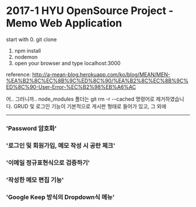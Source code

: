 # 2017-1 HYU OpenSource Project - Memo Web Application


start with
0. git clone
1. npm install
2. nodemon
3. open your browser and type localhost:3000

reference: http://a-mean-blog.herokuapp.com/ko/blog/MEAN/MEN-%EA%B2%8C%EC%8B%9C%ED%8C%90/%EA%B2%8C%EC%8B%9C%ED%8C%90-User-Error-%EC%B2%98%EB%A6%AC

어.. 그러니까..
node_modules 폴더는 git rm -r --cached 명령어로 제거하였습니다.
GRUD 및 로그인 기능이 기본적으로 게시판 형태로 들어가 있고, 그 외에

***

### 'Password 암호화'
### '로그인 및 회원가입, 메모 작성 시 공란 체크'
### '이메일 정규표현식으로 검증하기'
### '작성한 메모 편집 기능'
### 'Google Keep 방식의 Dropdown식 메뉴'
